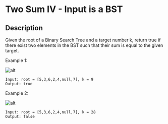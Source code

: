# Two Sum IV - Input is a BST
## Description

Given the root of a Binary Search Tree and a target number k, return true if there exist two elements in the BST such that their sum is equal to the given target.
 
Example 1:

![alt](https://assets.leetcode.com/uploads/2020/09/21/sum_tree_1.jpg)
```
Input: root = [5,3,6,2,4,null,7], k = 9
Output: true
```

Example 2:

![alt](https://assets.leetcode.com/uploads/2020/09/21/sum_tree_2.jpg)
```
Input: root = [5,3,6,2,4,null,7], k = 28
Output: false
```